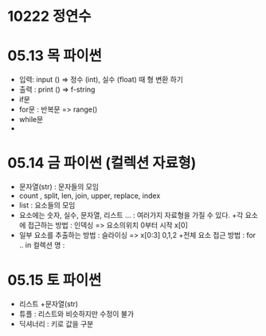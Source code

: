 # 10222 정연수 

# 05.13 목 파이썬
+ 입력: input () => 정수 (int), 실수 (float) 때 형 변환 하기 
+ 출력 : print () => f-string
+ if문
+ for문 : 반복문 => range()
+ while문
+ 
# 05.14 금 파이썬 (컬렉션 자료형)
+ 문자열(str) : 문자들의 모임
+ count , split, len, join, upper, replace, index
+ list : 요소들의 모임
 + 요소에는 숫자, 실수, 문자열, 리스트 ... : 여러가지 자료형을 가질 수 있다. 
 +각 요소에 접근하는 방법 : 인덱싱 => 요소의위치 0부터 시작 x[0]
 + 일부 요소를 추출하는 방법 : 슬라이싱 => x[0:3] 0,1,2
 +전체 요소 접근 방법 : for .. in 컬렉션 명 :
 
# 05.15 토 파이썬
+ 리스트 
  +문자열(str) 
+ 튜플 : 리스트와 비슷하지만 수정이 불가
+ 딕셔너리 : 키로 값을 구분 

